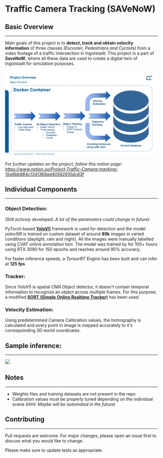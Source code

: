 # Traffic Camera Tracking (SAVeNoW)

## Basic Overview
----
Main goals of this project is to **detect, track and obtain velocity information** of three classes _(Escooter, Pedestrians and Cyclists)_ from a video footage of a traffic intersection in Ingolstadt.
This project is a part of **SaveNoW**, where all these data are used to create a digital twin of Ingolstadt for simulation purposes.

<img src="/readme_photos/Overview.png" width="600"> 

*For further updates on the project, follow this notion page: https://www.notion.so/Project-Traffic-Camera-tracking-15a9bb984c1341369ad40562610dc83f*


## Individual Components
----

### Object Detection:
_(Still actively developed..A lot of the parameters could change in future)_

PyTorch based [**YoloV5**](https://github.com/ultralytics/yolov5) framework is used for detection and the model *yolov5l6* is trained on custom dataset of around **89k** images in varied conditions (daylight, rain and night). All the images were manually labelled using CVAT online annotation tool. The model was trained by for 100+ hours using RTX 3090 for 150 epochs and reaches around 95% accuracy.

For faster inference speeds, a _TensorRT Engine_ has been built and can infer at **125 fps**


### Tracker:
Since YoloV5 is spatial CNN Object detector, it doesn't contain temporal information to recognize an object across multiple frames. For this purpose, a modified [**SORT (Simple Online Realtime Tracker)**](https://github.com/abewley/sort) has been used.

### Velocity Estimation:
Using predetermined Camera Calibration values, the homography is calculated and every point in image is mapped accurately to it's correspoinding 3D world coordinates. 


## Sample inference:
----

<img src="/readme_photos/sample_inference.gif" width="600"> 

## Notes
----
* Weights files and training datasets are not present in the repo
* Calibration values must be properly tuned depending on the individual scene (_Hint: Maybe will be automated in the future_)

## Contributing
----
Pull requests are welcome. For major changes, please open an issue first to discuss what you would like to change.

Please make sure to update tests as appropriate.